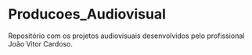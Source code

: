 # Producoes_Audiovisual
Repositório com os projetos audiovisuais desenvolvidos pelo profissional João Vitor Cardoso.
